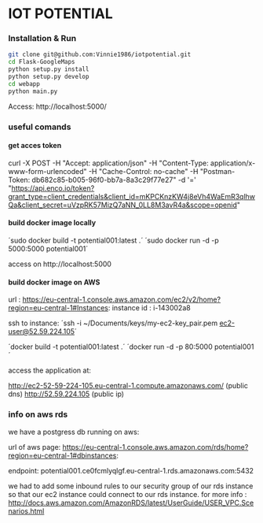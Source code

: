 # IOT POTENTIAL

### Installation & Run

```bash
git clone git@github.com:Vinnie1986/iotpotential.git
cd Flask-GoogleMaps
python setup.py install
python setup.py develop
cd webapp
python main.py
```

Access: http://localhost:5000/ 

### useful comands

#### get acces token


curl -X POST -H "Accept: application/json" -H "Content-Type: application/x-www-form-urlencoded" -H "Cache-Control: no-cache" -H "Postman-Token: db682c85-b005-96f0-bb7a-8a3c29f77e27" -d '=' "https://api.enco.io/token?grant_type=client_credentials&client_id=mKPCKnzKW4j8eVh4WaEmR3qlhwQa&client_secret=uVzpRK57MizQ7aNN_0LL8M3avR4a&scope=openid"

#### build docker image locally

´sudo docker build -t potential001:latest .´
´sudo docker run -d -p 5000:5000 potential001´

access on http://localhost:5000

#### build docker image on AWS
url : https://eu-central-1.console.aws.amazon.com/ec2/v2/home?region=eu-central-1#Instances:
instance id : i-143002a8

ssh to instance:
´ssh -i ~/Documents/keys/my-ec2-key_pair.pem ec2-user@52.59.224.105´

´docker build -t potential001:latest .´
´docker run -d -p 80:5000 potential001´

access the application at:

http://ec2-52-59-224-105.eu-central-1.compute.amazonaws.com/ (public dns)
http://52.59.224.105 (public ip)


### info on aws rds

we have a postgress db running on aws:

url of aws page:
https://eu-central-1.console.aws.amazon.com/rds/home?region=eu-central-1#dbinstances:

endpoint:
potential001.ce0fcmlyqlgf.eu-central-1.rds.amazonaws.com:5432

we had to add some inbound rules to our security group of our rds instance 
so that our ec2 instance could connect to our rds instance.
for more info : http://docs.aws.amazon.com/AmazonRDS/latest/UserGuide/USER_VPC.Scenarios.html


